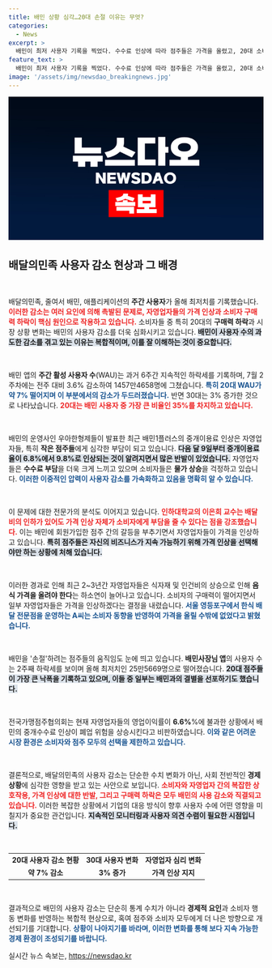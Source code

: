 ```yaml
---
title: 배민 상황 심각…20대 손절 이유는 무엇?
categories:
  - News
excerpt: >
  배민이 최저 사용자 기록을 찍었다. 수수료 인상에 따라 점주들은 가격을 올렸고, 20대 소비자들은 배달을 줄이고 있다. 일부 점주들은 탈퇴를 예고하며 위기감을 드러내고 있다.
feature_text: >
  배민이 최저 사용자 기록을 찍었다. 수수료 인상에 따라 점주들은 가격을 올렸고, 20대 소비자들은 배달을 줄이고 있다. 일부 점주들은 탈퇴를 예고하며 위기감을 드러내고 있다.
image: '/assets/img/newsdao_breakingnews.jpg'
---
```


<p><img src="/assets/img/newsdao_breakingnews.jpg" alt="implanttips 속보" /></p>

<h2 data-ke-size="size26">배달의민족 사용자 감소 현상과 그 배경</h2>

<p data-ke-size="size16">&nbsp;</p>

<p>배달의민족, 줄여서 배민, 애플리케이션의 <b>주간 사용자</b>가 올해 최저치를 기록했습니다. <b><span style="color: #ee2323;">이러한 감소는 여러 요인에 의해 촉발된 문제로, 자영업자들의 가격 인상과 소비자 구매력 하락이 핵심 원인으로 작용하고 있습니다.</span></b> 소비자들 중 특히 20대의 <b>구매력 하락</b>과 시장 상황 변화는 배민의 사용자 감소를 더욱 심화시키고 있습니다. <b><span style="background-color: #21538527;">배민이 사용자 수의 과도한 감소를 겪고 있는 이유는 복합적이며, 이를 잘 이해하는 것이 중요합니다.</span></b> </p>

<p data-ke-size="size16">&nbsp;</p>

<p>배민 앱의 <b>주간 활성 사용자 수</b>(WAU)는 과거 6주간 지속적인 하락세를 기록하며, 7월 2주차에는 전주 대비 3.6% 감소하여 1457만4658명에 그쳤습니다. <b><span style="color: #1a5490;">특히 20대 WAU가 약 7% 떨어지며 이 부분에서의 감소가 두드러졌습니다.</span></b> 반면 30대는 3% 증가한 것으로 나타났습니다. <b><span style="color: #ee2323;">20대는 배민 사용자 중 가장 큰 비율인 35%를 차지하고 있습니다.</span></b></p>

<p data-ke-size="size16">&nbsp;</p>

<p>배민의 운영사인 우아한형제들이 발표한 최근 배민1플러스의 중개이용료 인상은 자영업자들, 특히 <b>작은 점주들</b>에게 심각한 부담이 되고 있습니다. <b><span style="background-color: #21538527;">다음 달 9일부터 중개이용료율이 6.8%에서 9.8%로 인상되는 것이 알려지면서 많은 반발이 있었습니다.</span></b> 자영업자들은 <b>수수료 부담</b>을 더욱 크게 느끼고 있으며 소비자들은 <b>물가 상승</b>을 걱정하고 있습니다. <b><span style="color: #1a5490;">이러한 이중적인 압력이 사용자 감소를 가속화하고 있음을 명확히 알 수 있습니다.</span></b> </p>

<p data-ke-size="size16">&nbsp;</p>

<p>이 문제에 대한 전문가의 분석도 이어지고 있습니다. <b><span style="color: #ee2323;">인하대학교의 이은희 교수는 배달비의 인하가 있어도 가격 인상 자체가 소비자에게 부담을 줄 수 있다는 점을 강조했습니다.</span></b> 이는 배민에 회원가입한 점주 간의 갈등을 부추기면서 자영업자들이 가격을 인상하고 있습니다. <b><span style="background-color: #21538527;">특히 점주들은 자신의 비즈니스가 지속 가능하기 위해 가격 인상을 선택해야만 하는 상황에 처해 있습니다.</span></b> </p>

<p data-ke-size="size16">&nbsp;</p>

<p>이러한 경과로 인해 최근 2~3년간 자영업자들은 식자재 및 인건비의 상승으로 인해 <b>음식 가격을 올려야 한다</b>는 하소연이 늘어나고 있습니다. 소비자의 구매력이 떨어지면서 일부 자영업자들은 가격을 인상하겠다는 결정을 내렸습니다. <b><span style="color: #1a5490;">서울 영등포구에서 한식 배달 전문점을 운영하는 A씨는 소비자 동향을 반영하여 가격을 올릴 수밖에 없었다고 밝혔습니다.</span></b></p>

<p data-ke-size="size16">&nbsp;</p>

<p>배민을 '손절'하려는 점주들의 움직임도 눈에 띄고 있습니다. <b>배민사장님 앱</b>의 사용자 수는 2주째 하락세를 보이며 올해 최저치인 25만5669명으로 떨어졌습니다. <b><span style="background-color: #21538527;">20대 점주들이 가장 큰 낙폭을 기록하고 있으며, 이들 중 일부는 배민과의 결별을 선포하기도 했습니다.</span></b> </p>

<p data-ke-size="size16">&nbsp;</p>

<p>전국가맹점주협의회는 현재 자영업자들의 영업이익률이 <b>6.6%</b>%에 불과한 상황에서 배민의 중개수수료 인상이 폐업 위험을 상승시킨다고 비판하였습니다. <b><span style="color: #1a5490;">이와 같은 어려운 시장 환경은 소비자와 점주 모두의 선택을 제한하고 있습니다.</span></b> </p>

<p data-ke-size="size16">&nbsp;</p>

<p>결론적으로, 배달의민족의 사용자 감소는 단순한 수치 변화가 아닌, 사회 전반적인 <b>경제 상황</b>에 심각한 영향을 받고 있는 사안으로 보입니다. <b><span style="color: #ee2323;">소비자와 자영업자 간의 복잡한 상호작용, 가격 인상에 대한 반발, 그리고 구매력 하락은 모두 배민의 사용 감소와 직결되고 있습니다.</span></b> 이러한 복잡한 상황에서 기업의 대응 방식이 향후 사용자 수에 어떤 영향을 미칠지가 중요한 관건입니다. <b><span style="background-color: #21538527;">지속적인 모니터링과 사용자 의견 수렴이 필요한 시점입니다.</span></b> </p>

<p data-ke-size="size16">&nbsp;</p>

<table>
    <tr>
        <td style="text-align: center; height: 17px;"><b>20대 사용자 감소 현황</b></td>
        <td style="text-align: center; height: 17px;"><b>30대 사용자 변화</b></td>
        <td style="text-align: center; height: 17px;"><b>자영업자 심리 변화</b></td>
    </tr>
    <tr>
        <td style="text-align: center; height: 17px;"><b>약 7% 감소</b></td>
        <td style="text-align: center; height: 17px;"><b>3% 증가</b></td>
        <td style="text-align: center; height: 17px;"><b>가격 인상 지지</b></td>
    </tr>
</table>

<p data-ke-size="size16">&nbsp;</p>

<p>결과적으로 배민의 사용자 감소는 단순히 통계 수치가 아니라 <b>경제적 요인</b>과 소비자 행동 변화를 반영하는 복합적 현상으로, 혹여 점주와 소비자 모두에게 더 나은 방향으로 개선되기를 기대합니다. <b><span style="color: #1a5490;">상황이 나아지기를 바라며, 이러한 변화를 통해 보다 지속 가능한 경제 환경이 조성되기를 바랍니다.</span></b></p>
실시간 뉴스 속보는, <a href="https://newsdao.kr" rel="dofollow">https://newsdao.kr</a>



